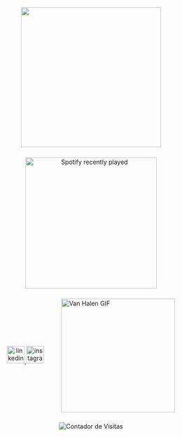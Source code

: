 <div align="center">
    <img height="320" src="https://i.imgur.com/lZ4XcJz.png" />
</div>

###

<div align="center">
  <a href="https://open.spotify.com/user/pedroka009">
    <img height="300" src="https://spotify-recently-played-readme.vercel.app/api?user=pedroka009&count=3&unique=true" alt="Spotify recently played" />
  </a>
</div>

###

<div style="display: flex; justify-content: center; align-items: center; gap: 20px; width: 100%; flex-wrap: wrap;">
  <div style="text-align: center;">
    <a href="https://linkedin.com/in/pedro-leal-9080122bb" target="_blank">
      <img src="https://img.shields.io/static/v1?message=LinkedIn&logo=linkedin&label=&color=4B0000&logoColor=white&labelColor=&style=for-the-badge" height="40" alt="linkedin logo" />
    </a>
    <a href="https://instagram.com/5pedro.souza" target="_blank">
      <img src="https://img.shields.io/static/v1?message=Instagram&logo=instagram&label=&color=4B0000&logoColor=white&labelColor=&style=for-the-badge" height="40" alt="instagram logo" />
    </a>
  </div>

  <img height="260" src="https://i.imgflip.com/8up509.gif" alt="Van Halen GIF" style="max-width: 100%; margin-left: 20px;" />
</div>

###

<div align="center">
  <img src="https://komarev.com/ghpvc/?username=YourLatestTrick&color=4B0000" alt="Contador de Visitas" />
</div>
